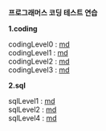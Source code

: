 **프로그래머스 코딩 테스트 연습** 

**1.coding**

codingLevel0  : [md](https://github.com/dlrms6172/programmers_coding_test_practice/blob/master/md/coding/codingLevel0.md)
<br>
codingLevel1 : [md](https://github.com/dlrms6172/programmers_coding_test_practice/blob/master/md/coding/codingLevel1.md)
<br>
codingLevel2 : [md](https://github.com/dlrms6172/programmers_coding_test_practice/blob/master/md/coding/codingLevel2.md)
<br>
codingLevel3 : [md](https://github.com/dlrms6172/programmers_coding_test_practice/blob/master/md/coding/codingLevel3.md)
<br>

**2.sql**

sqlLevel1 : [md](https://github.com/dlrms6172/programmers_coding_test_practice/blob/master/md/sql/sqlLevel1.md)
<br>
sqlLevel2 : [md](https://github.com/dlrms6172/programmers_coding_test_practice/blob/master/md/sql/sqlLevel2.md)
<br>
sqlLevel4 : [md](https://github.com/dlrms6172/programmers_coding_test_practice/blob/master/md/sql/sqlLevel4.md)
<br>